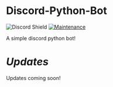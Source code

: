 # Discord-Python-Bot
![Discord Shield](https://discordapp.com/api/guilds/630183489915977756/widget.png?style=shield) [![Maintenance](https://img.shields.io/badge/Maintained%3F-no-red.svg)](https://bitbucket.org/lbesson/ansi-colors) 

A simple discord python bot!

# *Updates*

Updates coming soon!
